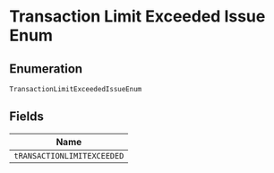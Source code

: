 
# Transaction Limit Exceeded Issue Enum

## Enumeration

`TransactionLimitExceededIssueEnum`

## Fields

| Name |
|  --- |
| `tRANSACTIONLIMITEXCEEDED` |

